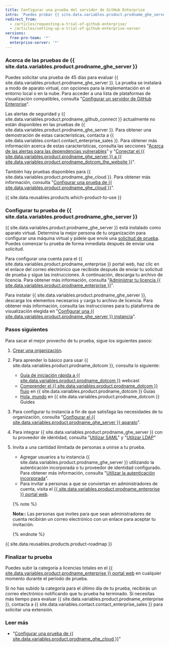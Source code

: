 ```yaml
---
title: Configurar una prueba del servidor de GitHub Enterprise
intro: 'Puedes probar {{ site.data.variables.product.prodname_ghe_server }} de manera gratuita.'
redirect_from:
  - /articles/requesting-a-trial-of-github-enterprise/
  - /articles/setting-up-a-trial-of-github-enterprise-server
versions:
  free-pro-team: '*'
  enterprise-server: '*'
---
```


### Acerca de las pruebas de {{ site.data.variables.product.prodname_ghe_server }}

Puedes solicitar una prueba de 45 días para evaluar {{ site.data.variables.product.prodname_ghe_server }}. La prueba se instalará a modo de aparato virtual, con opciones para la implementación en el entorno local o en la nube. Para acceder a una lista de plataformas de visualización compatibles, consulta "[Configurar un servidor de GitHub Enterprise](/enterprise/admin/installation/setting-up-a-github-enterprise-server-instance)".

Las alertas de seguridad y {{ site.data.variables.product.prodname_github_connect }} actualmente no están disponibles en las pruebas de {{ site.data.variables.product.prodname_ghe_server }}. Para obtener una demostración de estas características, contacta a {{ site.data.variables.contact.contact_enterprise_sales }}. Para obtener más información acerca de estas características, consulta las secciones "[Acerca de las alertas para las dependencias vulnerables](/github/managing-security-vulnerabilities/about-alerts-for-vulnerable-dependencies)" y "[Conectar el {{ site.data.variables.product.prodname_ghe_server }} a {{ site.data.variables.product.prodname_dotcom_the_website }}](/enterprise/admin/installation/connecting-github-enterprise-server-to-github-enterprise-cloud)".

También hay pruebas disponibles para {{ site.data.variables.product.prodname_ghe_cloud }}. Para obtener más información, consulta "[Configurar una prueba de {{ site.data.variables.product.prodname_ghe_cloud }}](/articles/setting-up-a-trial-of-github-enterprise-cloud)".

{{ site.data.reusables.products.which-product-to-use }}

### Configurar tu prueba de {{ site.data.variables.product.prodname_ghe_server }}

{{ site.data.variables.product.prodname_ghe_server }} está instalado como aparato virtual. Determina la mejor persona de tu organización para configurar una máquina virtual y pídele que envíe una [solicitud de prueba](https://enterprise.github.com/trial). Puedes comenzar tu prueba de forma inmediata después de enviar una solicitud.

Para configurar una cuenta para el {{ site.data.variables.product.prodname_enterprise }} portal web, haz clic en el enlace del correo electrónico que recibiste después de enviar tu solicitud de prueba y sigue las instrucciones. A continuación, descarga tu archivo de licencia. Para obtener más información, consulta "[Administrar tu licencia {{ site.data.variables.product.prodname_enterprise }}](/enterprise/admin/installation/managing-your-github-enterprise-license)".

Para instalar {{ site.data.variables.product.prodname_ghe_server }}, descarga los elementos necesarios y carga tu archivo de licencia. Para obtener más información, consulta las instrucciones para tu plataforma de visualización elegida en "[Configurar una {{ site.data.variables.product.prodname_ghe_server }} instancia](/enterprise/admin/installation/setting-up-a-github-enterprise-server-instance)".

### Pasos siguientes

Para sacar el mejor provecho de tu prueba, sigue los siguientes pasos:

1. [Crear una organización](/enterprise/admin/user-management/creating-organizations).
2. Para aprender lo básico para usar {{ site.data.variables.product.prodname_dotcom }}, consulta lo siguiente:
   - [Guía de iniciación rápida a {{ site.data.variables.product.prodname_dotcom }}](https://resources.github.com/webcasts/Quick-start-guide-to-GitHub/) webcast
   - [Comprender el {{ site.data.variables.product.prodname_dotcom }} flujo](https://guides.github.com/introduction/flow/) en {{ site.data.variables.product.prodname_dotcom }} Guías
   - [Hola, mundo](https://guides.github.com/activities/hello-world/) en {{ site.data.variables.product.prodname_dotcom }} Guides
3. Para configurar tu instancia a fin de que satisfaga las necesidades de tu organización, consulta "[Configurar el {{ site.data.variables.product.prodname_ghe_server }} aparato](/enterprise/admin/installation/configuring-the-github-enterprise-server-appliance)".
4. Para integrar {{ site.data.variables.product.prodname_ghe_server }} con tu proveedor de identidad, consulta "[Utilizar SAML](/enterprise/admin/user-management/using-saml)" y "[Utilizar LDAP](/enterprise/admin/authentication/using-ldap)"
5. Invita a una cantidad ilimitada de personas a unirse a tu prueba.
   - Agregar usuarios a tu instancia {{ site.data.variables.product.prodname_ghe_server }} utilizando la autenticación incorporada o tu proveedor de identidad configurado. Para obtener más información, consulta "[Utilizar la autenticación incorporada](/enterprise/admin/user-management/using-built-in-authentication)".
   - Para invitar a personas a que se conviertan en administradores de cuenta, visita el [{{ site.data.variables.product.prodname_enterprise }} portal web](https://enterprise.github.com/login).

    {% note %}

    **Nota::** Las personas que invites para que sean administradores de cuenta recibirán un correo electrónico con un enlace para aceptar tu invitación.

    {% endnote %}

{{ site.data.reusables.products.product-roadmap }}

### Finalizar tu prueba

Puedes subir la categoría a licencias totales en el [{{ site.data.variables.product.prodname_enterprise }} portal web](https://enterprise.github.com/login) en cualquier momento durante el período de prueba.

Si no has subido la categoría para el último día de tu prueba, recibirás un correo electrónico notificando que tu prueba ha terminado. Si necesitas más tiempo para evaluar {{ site.data.variables.product.prodname_enterprise }}, contacta a {{ site.data.variables.contact.contact_enterprise_sales }} para solicitar una extensión.

### Leer más

- "[Configurar una prueba de {{ site.data.variables.product.prodname_ghe_cloud }}](/articles/setting-up-a-trial-of-github-enterprise-cloud)"
